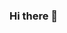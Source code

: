 ### Hi there 👋

<!--
**MCIMaddox/MCIMaddox** is a ✨ _special_ ✨ repository because its `README.md` (this file) appears on my GitHub profile.

Here are some ideas to get you started:

- 🔭 I’m currently working on transitioning my career towards education, leveraging my extensive background in opticianry and management.
- 🌱 I’m currently learning advanced concepts in Physics and Education at the University of Washington Bothell, with a goal to become a middle school science teacher.
- 👯 I’m looking to collaborate on projects that combine technology, education, and community service.
- 🤔 I’m looking for help with ideas on integrating technology into educational curricula for special needs students.
- 💬 Ask me about my experiences in opticianry, managing diverse teams, and implementing educational programs.
- 📫 How to reach me: [mmaddo@uw.edu](mailto:mmaddo@uw.edu)
- 😄 Pronouns: He/Him
- ⚡ Fun fact: I've been actively involved in volunteer work, assisting young adults with special needs and implementing curriculum activities for 'Girls on the Run'.

### About Me
As someone who's passionate about education and community service, I've embarked on a journey to enrich my skills in teaching and educational program development. With a strong foundation in opticianry and a Bachelor's degree in Physics with a minor in Education, I'm now pursuing a Master's in Education to make a difference in the lives of young learners.

### Contributions
- **Volunteer Work:** Engaged in significant volunteer activities, including work with Outdoors for All and Mercy Housing, focusing on special needs education and empowering young girls.
- **Professional Experience:** Over a decade of experience in opticianry, including roles in management and implementation of technological advancements in the field.

### Seeking Collaborations and Help
If you're passionate about education technology, especially in creating inclusive learning environments, I'd love to connect and explore potential collaborations. Also, any advice or insights on technology integration in special needs education would be greatly appreciated!
